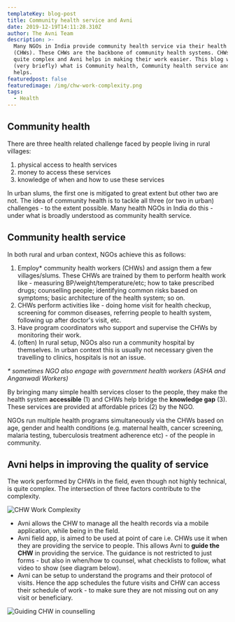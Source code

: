 ```yaml
---
templateKey: blog-post
title: Community health service and Avni
date: 2019-12-19T14:11:28.310Z
author: The Avni Team
description: >-
  Many NGOs in India provide community health service via their health workers
  (CHWs). These CHWs are the backbone of community health systems. CHWs work is
  quite complex and Avni helps in making their work easier. This blog will cover
  (very briefly) what is Community health, Community health service and how Avni
  helps.
featuredpost: false
featuredimage: /img/chw-work-complexity.png
tags:
  - Health
---
```

## **Community health**

There are three health related challenge faced by people living in rural villages:

1. physical access to health services
2. money to access these services
3. knowledge of when and how to use these services

In urban slums, the first one is mitigated to great extent but other two are not. The idea of community health is to tackle all three (or two in urban) challenges - to the extent possible. Many health NGOs in India do this - under what is broadly understood as community health service.

## **Community health service**

In both rural and urban context, NGOs achieve this as follows:

1. Employ* community health workers (CHWs) and assign them a few villages/slums. These CHWs are trained by them to perform health work like - measuring BP/weight/temperature/etc; how to take prescribed drugs; counselling people; identifying common risks based on symptoms; basic architecture of the health system; so on.
2. CHWs perform activities like - doing home visit for health checkup, screening for common diseases, referring people to health system, following up after doctor's visit, etc.
3. Have program coordinators who support and supervise the CHWs by monitoring their work.
4. (often) In rural setup, NGOs also run a community hospital by themselves. In urban context this is usually not necessary given the travelling to clinics, hospitals is not an issue.

_\* sometimes NGO also engage with government health workers (ASHA and Anganwadi Workers)_

By bringing many simple health services closer to the people, they make the health system **accessible** (1) and CHWs help bridge the **knowledge gap** (3). These services are provided at affordable prices (2) by the NGO.

NGOs run multiple health programs simultaneously via the CHWs based on age, gender and health conditions (e.g. maternal health, cancer screening, malaria testing, tuberculosis treatment adherence etc) - of the people in community.

## **Avni helps in improving the quality of service**

The work performed by CHWs in the field, even though not highly technical, is quite complex. The intersection of three factors contribute to the complexity.

![CHW Work Complexity](/img/chw-work-complexity.png "CHW Work Complexity")

* Avni allows the CHW to manage all the health records via a mobile application, while being in the field.
* Avni field app, is aimed to be used at point of care i.e. CHWs use it when they are providing the service to people. This allows Avni to **guide the CHW** in providing the service. The guidance is not restricted to just forms - but also in when/how to counsel, what checklists to follow, what video to show (see diagram below).
* Avni can be setup to understand the programs and their protocol of visits. Hence the app schedules the future visits and CHW can access their schedule of work - to make sure they are not missing out on any visit or beneficiary.

![Guiding CHW in counselling](/img/screenshot-2019-12-12-at-6.44.01-pm.png "Guiding CHW in counselling")
